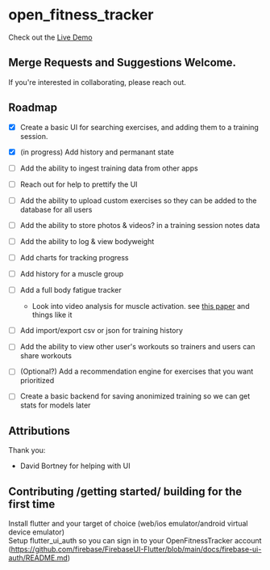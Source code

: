 # open_fitness_tracker

Check out the [Live Demo](https://openfitnesstracker.app/#/Exercises)

## Merge Requests and Suggestions Welcome. 
If you're interested in collaborating, please reach out. 

## Roadmap
- [x] Create a basic UI for searching exercises, and adding them to a training session. 
- [x] (in progress) Add history and permanant state 
- [ ] Add the ability to ingest training data from other apps
- [ ] Reach out for help to prettify the UI
- [ ] Add the ability to upload custom exercises so they can be added to the database for all users
- [ ] Add the ability to store photos & videos? in a training session notes data
- [ ] Add the ability to log & view bodyweight
- [ ] Add charts for tracking progress
- [ ] Add history for a muscle group
- [ ] Add a full body fatigue tracker
    - Look into video analysis for muscle activation. see [this paper](https://musclesinaction.cs.columbia.edu/) and things like it
- [ ] Add import/export csv or json for training history
- [ ] Add the ability to view other user's workouts so trainers and users can share workouts
- [ ] (Optional?) Add a recommendation engine for exercises that you want prioritized
- [ ] Create a basic backend for saving anonimized training so we can get stats for models later


## Attributions
Thank you:  
- David Bortney for helping with UI


## Contributing /getting started/ building for the first time
Install flutter and your target of choice (web/ios emulator/android virtual device emulator)  
Setup flutter_ui_auth so you can sign in to your OpenFitnessTracker account (https://github.com/firebase/FirebaseUI-Flutter/blob/main/docs/firebase-ui-auth/README.md)   




